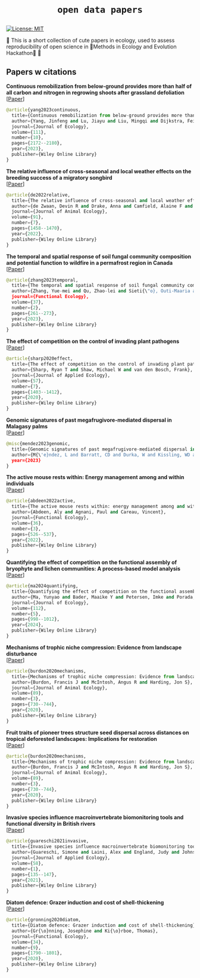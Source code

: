 # <p align=center>`open data papers`</p> #

[![License: MIT](https://img.shields.io/badge/License-MIT-green.svg)](https://opensource.org/licenses/MIT)

 :cherry_blossom: This is a short collection of cute papers in ecology, used to assess reproducibility of open science in :octopus:Methods in Ecology and Evolution Hackathon:octopus:  :cherry_blossom:


## Papers w citations

**Continuous remobilization from below-ground provides more than half of all carbon and nitrogen in regrowing shoots after grassland defoliation** \
[[Paper](http://doi.org/10.1111/1365-2745.14166)]

```python
@article{yang2023continuous,
  title={Continuous remobilization from below-ground provides more than half of all carbon and nitrogen in regrowing shoots after grassland defoliation},
  author={Yang, Jinfeng and Lu, Jiayu and Liu, Mingqi and Dijkstra, Feike A},
  journal={Journal of Ecology},
  volume={111},
  number={10},
  pages={2172--2180},
  year={2023},
  publisher={Wiley Online Library}
}
```

**The relative influence of cross-seasonal and local weather effects on the breeding success of a migratory songbird** \
[[Paper](http://doi.org/10.1111/1365-2656.13705)]

```python
@article{de2022relative,
  title={The relative influence of cross-seasonal and local weather effects on the breeding success of a migratory Songbird},
  author={de Zwaan, Devin R and Drake, Anna and Camfield, Alaine F and MacDonald, Elizabeth C and Martin, Kathy},
  journal={Journal of Animal Ecology},
  volume={91},
  number={7},
  pages={1458--1470},
  year={2022},
  publisher={Wiley Online Library}
}
```


**The temporal and spatial response of soil fungal community composition and potential function to wildfire in a permafrost region in Canada** \
[[Paper](http://doi.org/10.1111/1365-2435.14194)]

```python
@article{zhang2023temporal,
  title={The temporal and spatial response of soil fungal community composition and potential function to wildfire in a permafrost region in Canada},
  author={Zhang, Yue-mei and Qu, Zhao-lei and Sieti{\"o}, Outi-Maaria and Zhou, Xuan and Heinonsalo, Jussi and K{\"o}ster, Kajar and Berninger, Frank and Pumpanen, Jukka and Sun, Hui},
  journal={Functional Ecology},
  volume={37},
  number={2},
  pages={261--273},
  year={2023},
  publisher={Wiley Online Library}
}
```

**The effect of competition on the control of invading plant pathogens** \
[[Paper](http://doi.org/10.1111/1365-2664.13618)]

```python
@article{sharp2020effect,
  title={The effect of competition on the control of invading plant pathogens},
  author={Sharp, Ryan T and Shaw, Michael W and van den Bosch, Frank},
  journal={Journal of Applied Ecology},
  volume={57},
  number={7},
  pages={1403--1412},
  year={2020},
  publisher={Wiley Online Library}
}
```

**Genomic signatures of past megafrugivore-mediated dispersal in Malagasy palms** \
[[Paper](http://doi.org/10.1111/1365-2745.14340)]

```python
@misc{mendez2023genomic,
  title={Genomic signatures of past megafrugivore-mediated dispersal in Malagasy palms. BioRxiv, 2023.01. 20.524701},
  author={M{\'e}ndez, L and Barratt, CD and Durka, W and Kissling, WD and Eiserhardt, WL and Baker, WJ and Onstein, RE},
  year={2023}
}
```

**The active mouse rests within: Energy management among and within individuals** \
[[Paper](http://doi.org/10.1111/1365-2435.13979)]

```python
@article{abdeen2022active,
  title={The active mouse rests within: energy management among and within individuals},
  author={Abdeen, Aly and Agnani, Paul and Careau, Vincent},
  journal={Functional Ecology},
  volume={36},
  number={3},
  pages={526--537},
  year={2022},
  publisher={Wiley Online Library}
}
```


**Quantifying the effect of competition on the functional assembly of bryophyte and lichen communities: A process-based model analysis** \
[[Paper](http://doi.org/10.1111/1365-2745.14279)]

```python
@article{ma2024quantifying,
  title={Quantifying the effect of competition on the functional assembly of bryophyte and lichen communities: A process-based model analysis},
  author={Ma, Yunyao and Bader, Maaike Y and Petersen, Imke and Porada, Philipp},
  journal={Journal of Ecology},
  volume={112},
  number={5},
  pages={998--1012},
  year={2024},
  publisher={Wiley Online Library}
}
```

**Mechanisms of trophic niche compression: Evidence from landscape disturbance** \
[[Paper](http://doi.org/10.1111/1365-2656.13142)]

```python
@article{burdon2020mechanisms,
  title={Mechanisms of trophic niche compression: Evidence from landscape disturbance},
  author={Burdon, Francis J and McIntosh, Angus R and Harding, Jon S},
  journal={Journal of Animal Ecology},
  volume={89},
  number={3},
  pages={730--744},
  year={2020},
  publisher={Wiley Online Library}
}
```

**Fruit traits of pioneer trees structure seed dispersal across distances on tropical deforested landscapes: Implications for restoration** \
[[Paper](http://doi.org/10.1111/1365-2664.13697)]

```python
@article{burdon2020mechanisms,
  title={Mechanisms of trophic niche compression: Evidence from landscape disturbance},
  author={Burdon, Francis J and McIntosh, Angus R and Harding, Jon S},
  journal={Journal of Animal Ecology},
  volume={89},
  number={3},
  pages={730--744},
  year={2020},
  publisher={Wiley Online Library}
}
```

**Invasive species influence macroinvertebrate biomonitoring tools and functional diversity in British rivers** \
[[Paper](http://doi.org/10.1111/1365-2664.13795)]

```python
@article{guareschi2021invasive,
  title={Invasive species influence macroinvertebrate biomonitoring tools and functional diversity in British rivers},
  author={Guareschi, Simone and Laini, Alex and England, Judy and Johns, Tim and Winter, Martin and Wood, Paul J},
  journal={Journal of Applied Ecology},
  volume={58},
  number={1},
  pages={135--147},
  year={2021},
  publisher={Wiley Online Library}
}
```

**Diatom defence: Grazer induction and cost of shell-thickening** \
[[Paper](http://doi.org/10.1111/1365-2435.13635)]

```python
@article{gronning2020diatom,
  title={Diatom defence: Grazer induction and cost of shell-thickening},
  author={Gr{\o}nning, Josephine and Ki{\o}rboe, Thomas},
  journal={Functional Ecology},
  volume={34},
  number={9},
  pages={1790--1801},
  year={2020},
  publisher={Wiley Online Library}
}
```
